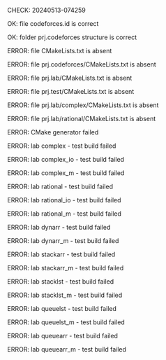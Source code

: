 CHECK: 20240513-074259
OK: file codeforces.id is correct
OK: folder prj.codeforces structure is correct
ERROR: file CMakeLists.txt is absent
ERROR: file prj.codeforces/CMakeLists.txt is absent
ERROR: file prj.lab/CMakeLists.txt is absent
ERROR: file prj.test/CMakeLists.txt is absent
ERROR: file prj.lab/complex/CMakeLists.txt is absent
ERROR: file prj.lab/rational/CMakeLists.txt is absent
ERROR: CMake generator failed
ERROR: lab complex - test build failed
ERROR: lab complex_io - test build failed
ERROR: lab complex_m - test build failed
ERROR: lab rational - test build failed
ERROR: lab rational_io - test build failed
ERROR: lab rational_m - test build failed
ERROR: lab dynarr - test build failed
ERROR: lab dynarr_m - test build failed
ERROR: lab stackarr - test build failed
ERROR: lab stackarr_m - test build failed
ERROR: lab stacklst - test build failed
ERROR: lab stacklst_m - test build failed
ERROR: lab queuelst - test build failed
ERROR: lab queuelst_m - test build failed
ERROR: lab queuearr - test build failed
ERROR: lab queuearr_m - test build failed
